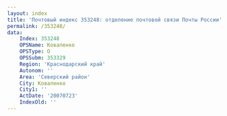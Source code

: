 ```yaml
---
layout: index
title: 'Почтовый индекс 353248: отделение почтовой связи Почты России'
permalink: /353248/
data:
    Index: 353248
    OPSName: Коваленко
    OPSType: О
    OPSSubm: 353329
    Region: 'Краснодарский край'
    Autonom: ''
    Area: 'Северский район'
    City: Коваленко
    City1: ''
    ActDate: '20070723'
    IndexOld: ''
---
```

